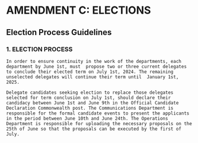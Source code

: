 # AMENDMENT C: ELECTIONS

## Election Process Guidelines

### 1. ELECTION PROCESS

    In order to ensure continuity in the work of the departments, each department by June 1st, must  propose two or three current delegates to conclude their elected term on July 1st, 2024. The remaining unselected delegates will continue their term until  January 1st, 2025.

    Delegate candidates seeking election to replace those delegates selected for term conclusion on July 1st, should declare their candidacy between June 1st and June 9th in the Official Candidate Declaration Commonwealth post. The Communications Department is responsible for the formal candidate events to present the applicants in the period between June 10th and June 24th. The Operations Department is responsible for uploading the necessary proposals on the 25th of June so that the proposals can be executed by the first of July.
